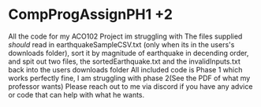 # CompProgAssignPH1 +2
All the code for my ACO102 Project im struggling with
The files supplied *should* read in earthquakeSampleCSV.txt (only when its in the users's downloads folder), sort it by magnitude of earthquake in decending order, and spit out two files, the sortedEarthquake.txt and the invalidInputs.txt back into the users downloads folder
All included code is Phase 1 which works perfectly fine, I am struggling with phase 2(See the PDF of what my professor wants)
Please reach out to me via discord if you have any advice or code that can help with what he wants. 
